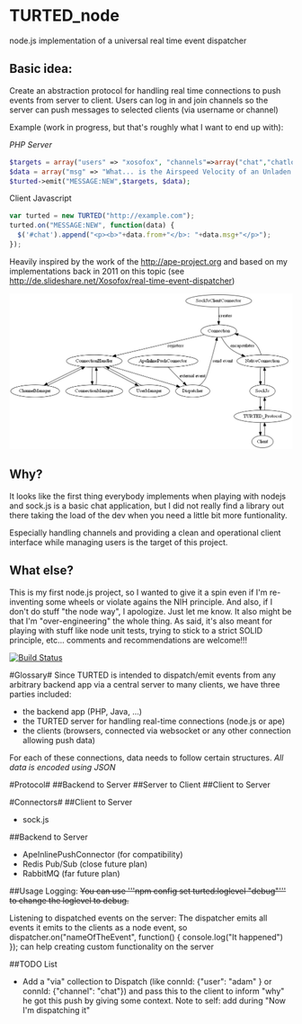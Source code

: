 TURTED_node
===========

node.js implementation of a universal real time event dispatcher

Basic idea:
-----------
Create an abstraction protocol for handling real time connections to push events from server to client.
Users can log in and join channels so the server can push messages to selected clients (via username or channel)

Example (work in progress, but that's roughly what I want to end up with):

*PHP Server*
```php
$targets = array("users" => "xosofox", "channels"=>array("chat","chatlog"));
$data = array("msg" => "What... is the Airspeed Velocity of an Unladen Swallow?", "from" => "Bridgekeeper"); 
$turted->emit("MESSAGE:NEW",$targets, $data);
```

Client Javascript
```javascript
var turted = new TURTED("http://example.com");
turted.on("MESSAGE:NEW", function(data) {
  $('#chat').append("<p><b>"+data.from+"</b>: "+data.msg+"</p>");
});
```

Heavily inspired by the work of the http://ape-project.org and based on my implementations back in 2011 on this topic
(see http://de.slideshare.net/Xosofox/real-time-event-dispatcher)

![Data overview](docs/flow.png)

Why?
----
It looks like the first thing everybody implements when playing with nodejs and sock.js is a basic chat application, but I did not really find a library out there taking the load of the dev when you need a little bit more funtionality.

Especially handling channels and providing a clean and operational client interface while managing users is the target of this project.

What else?
----------
This is my first node.js project, so I wanted to give it a spin even if I'm re-inventing some wheels or violate agains
the NIH principle.
And also, if I don't do stuff "the node way", I apologize. Just let me know.
It also might be that I'm "over-engineering" the whole thing. As said, it's also meant for playing with stuff like node unit tests, trying to stick to a strict SOLID principle, etc... comments and recommendations are welcome!!!


[![Build Status](https://travis-ci.org/TURTED/TURTED_node.png?branch=master)](https://travis-ci.org/TURTED/TURTED_node)

#Glossary#
Since TURTED is intended to dispatch/emit events from any arbitrary backend app via a central server to many clients, we have three parties included:
* the backend app (PHP, Java, ...)
* the TURTED server for handling real-time connections (node.js or ape)
* the clients (browsers, connected via websocket or any other connection allowing push data)

For each of these connections, data needs to follow certain structures.
*All data is encoded using JSON*

#Protocol#
##Backend to Server
##Server to Client
##Client to Server

#Connectors#
##Client to Server
* sock.js

##Backend to Server
* ApeInlinePushConnector (for compatibility)
* Redis Pub/Sub (close future plan)
* RabbitMQ (far future plan)

##Usage
Logging:
~~You can use  '''npm config set turted:loglevel "debug"''' to change the loglevel to debug.~~

Listening to dispatched events on the server:
The dispatcher emits all events it emits to the clients as a node event, so
dispatcher.on("nameOfTheEvent", function() { console.log("It happened") });
can help creating custom functionality on the server

##TODO List
* Add a "via" collection to Dispatch (like connId: {"user": "adam" } or connId: {"channel": "chat"}) and pass this to the client to inform "why" he got this push by giving some context. Note to self: add during "Now I'm dispatching it"

